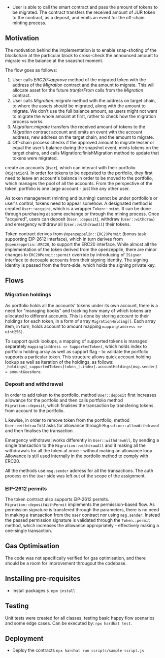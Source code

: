 
- User is able to call the smart contract and pass the amount of tokens to be migrated. The contract transfers the received amount of JUR token to the contract, as a deposit, and emits an event for the off-chain minting process.

## Motivation

The motivation behind the implementation is to enable snap-shoting of the blockchain at the particular block to cross-check the  announced amount to migrate vs the balance at the snapshot moment.

The flow goes as follows:

1. User calls *ERC20::approve* method of the migrated token with the address of the *Migration* contract and the amount to migrate. This will allocate asset for the future *tranferFrom* calls from the *Migration* contract.
2. User calls *Migration::migrate* method with the address on target chain, to where the assets should be migrated, along with the amount to migrate. We don't use the full balance amount, as users might not want to migrate the whole amount at first, rather to check how the migration process works.
3. *Migration::migrate* transfers the received amount of tokens to the *Migration* contract account and emits an event with the account address, new address on the target chain, and the amount to migrate.
4. Off-chain process checks if the approved amount to migrate lesser or equal the user’s balance during the snapshot event, mints tokens on the target chains, and calls Migration::finishMigration method to update that tokens were migrated.

create an accounts (```User```), which can interact with their portfolio (```Migration```). In order for tokens to be deposited to the portfolio, they first need to leave an account's balance in order to be moved to the portfolio, which manages the pool of all the accounts. From the perspective of the token, portfolio is one large account - just like any other user.

As token management (minting and burning) cannot be under portfolio's or user's control, tokens need to appear somehow. A designated method is created ```User::acquire```, which is a wrapper ```Token:::mint```. It can be done through purchasing at some exchange or through the mining process. Once "acquired", users can deposit (```User::deposit```), withdraw (```User::withdraw```) and emergency withdraw all (```User::withdrawAll```) their tokens.

Token contract derives from ```@openzeppelin::ERC20Permit``` (bonus task supporting EIP-2612 interface), which in turn derives from ```@openzeppelin::ERC20```, to support the ERC20 interface. While almost all the implementation of the token derived from the openzepplin, there are minor changes to ```ERC20Permit::permit``` override by  introducing of ```ISigner``` interface to decouple accounts from their signing identity. The signing identity is passed from the front-side, which holds the signing private key.

## Flows

### Migration holdings

As portfolio holds all the accounts' tokens under its own account, there is a need for "managing books" and tracking how many of which tokens are allocated to different accounts. This is done by storing account to their holdings for each token, in a form of array ```MigrationHolding[]```. Each array item, in turn, holds account to amount mapping ```mapping(address => uint256)```.

To support quick lookups, a mapping of supported tokens is managed separately  ```mapping(address => SupportedToken)```, which holds index to portfolio holding array as well as support flag - to validate the portfolio supports a particular token. This structure allows quick account holding lookup as well as iteration of the holdings, as follows: ```_holdings[_supportedTokens[token_].index].accountHoldings[msg.sender] = amountGoesHere```.

### Deposit and withdrawal

In order to add token to the portfolio, method ```User::deposit``` first increases allowance for the portfolio and then calls portfolio method ```Migration::deposit```, which finalises the transaction by transfering tokens from account to the portfolio.

Likewise, in order to remove token from the portfolio, method ```User::withdraw``` first asks for allowance through ```Migration::allowWithdrawal``` and then finalises the transaction.

Emergency withdrawal works differently in ```User::withdrawAll```, by sending a single transaction to the ```Migration::withdrawAll``` and it making all the withdrawals for all the token at once - without making an allowance loop. Allowance is still used internally in the portfolio method to comply with ERC20.

All the methods use ```msg.sender``` address for all the transactions. The auth process on the ```User``` side was left out of the scope of the assignment.

### EIP-2612 permits

The token contract also supports EIP-2612 permits. ```Migration::depositWithPermit``` implements the permission-based flow. As permission signature is transfered through the parameters, there is no need in making a transaction from the ```User``` contract nor using ```msg.sender```. Instead the passed permission signature is validated through the ```Token::permit``` method, which increases the allowance appropriately - effectively making a one-single transaction.

## Gas Optimisation

The code was not specifically verified for gas optimisation, and there should be a room for improvement througout the codebase.

## Installing pre-requisites

- Install packages ```$ npm install```

## Testing

Unit tests were created for all classes, testing basic happy flow scenarios and some edge cases. Can be executed by: ```npx hardhat test```.

## Deployment

- Deploy the contracts ```npx hardhat run scripts/sample-script.js```
